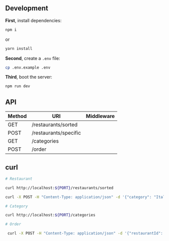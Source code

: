 ## Development

**First**, install dependencies:

```sh
npm i
```
or
```sh
yarn install
```


**Second**, create a `.env` file:

```sh
cp .env.example .env
```

**Third**, boot the server:

```sh
npm run dev
```

## API

| Method | URI                   | Middleware |
|--------|-----------------------|------------|
| GET    | /restaurants/sorted   |            |
| POST   | /restaurants/specific |            |
| GET    | /categories           |            |
| POST   | /order                |            |

## curl

```sh
# Restaurant

curl http://localhost:${PORT}/restaurants/sorted

curl -X POST -H "Content-Type: application/json" -d '{"category": "Italian"}' http://localhost:${PORT}/restaurants/specific

# Category

curl http://localhost:${PORT}/categories

# Order

 curl -X POST -H "Content-Type: application/json" -d '{"restaurantId": "restId1234","dishes": ["id1", "id2"]}' http://localhost:${PORT}/order
```
